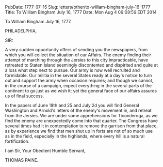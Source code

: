 PubDate: 1777-07-16
Slug: letters/other/to-william-bingham-july-16-1777
Title: To William Bingham  July 16, 1777
Date: Mon Aug  4 09:08:56 EDT 2014

   To William Bingham  July 16, 1777.

   PHILADELPHIA,

   SIR:

   A very sudden opportunity offers of sending you the newspapers, from which
   you will collect the situation of our Affairs. The enemy finding their
   attempt of marching through the Jersies to this city impracticable, have
   retreated to Staten Island seemingly discontented and dispirited and quite
   at a loss what step next to pursue. Our army is now well recruited and
   formidable. Our militia in the several States ready at a day's notice to
   turn out and support the army when occasion requires; and though we
   cannot, in the course of a campaign, expect everything in the several
   parts of the continent to go just as we wish it; yet the general face of
   our affairs assures us of final success.

   In the papers of June 18th and 25 and July 2d you will find General
   Washington and Arnold's letters of the enemy's movement in, and retreat
   from the Jersies. We are under some apprehensions for Ticonderoga, as we
   find the enemy are unexpectedly come into that quarter. The Congress have
   several times had it in contemplation to remove the garrison from that
   place, as by experience we find that men shut up in forts are not of so
   much use as in the field, especially in the highlands, where every hill is
   a natural fortification.

   I am Sir, Your Obedient Humble Servant,

   THOMAS PAINE.

    
